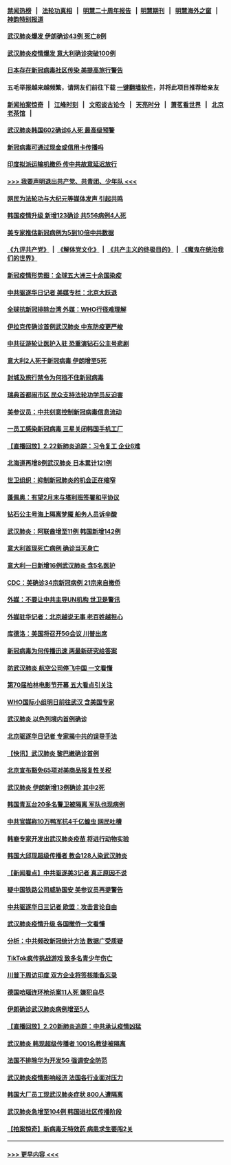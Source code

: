 #### [禁闻热榜](热点新闻.md?=0)  &nbsp;&nbsp;|&nbsp;&nbsp; [法轮功真相](https://github.com/gfw-breaker/truth/blob/master/README.md?=0) &nbsp;&nbsp;|&nbsp;&nbsp; [明慧二十周年报告](https://github.com/gfw-breaker/mh-reports/blob/master/README.md?=0) &nbsp;&nbsp;|&nbsp;&nbsp;[明慧期刊](https://github.com/gfw-breaker/mh-qikan) &nbsp;&nbsp;|&nbsp;&nbsp; [明慧海外之窗](https://github.com/gfw-breaker/mh-news/blob/master/README.md?=0) &nbsp;&nbsp;|&nbsp;&nbsp; [神韵特别报道](https://github.com/gfw-breaker/mh-news/blob/master/shenyun.md?=0)
#### [武汉肺炎爆发 伊朗确诊43例 死亡8例](../pages/nsc418/n11890128.md?t=02240131) 
#### [武汉肺炎疫情爆发 意大利确诊突破100例](../pages/nsc418/n11889926.md?t=02240131) 
#### [日本存在新冠病毒社区传染 美提高旅行警告](../pages/nsc418/n11889917.md?t=02240131) 
#### 五毛举报越来越频繁，请网友们前往下载 [一键翻墙软件](https://github.com/gfw-breaker/ssr-accounts)，并将此项目推荐给亲友
#### [新闻拍案惊奇](https://github.com/gfw-breaker/banned-news/blob/master/pages/link4.md) &nbsp;&nbsp;|&nbsp;&nbsp; [江峰时刻](https://github.com/gfw-breaker/banned-news/blob/master/pages/link4.md) &nbsp;&nbsp;|&nbsp;&nbsp; [文昭谈古论今](https://github.com/gfw-breaker/banned-news/blob/master/pages/link4.md) &nbsp;&nbsp;|&nbsp;&nbsp; [天亮时分](https://github.com/gfw-breaker/banned-news/blob/master/pages/link4.md) &nbsp;&nbsp;|&nbsp;&nbsp; [萧茗看世界](https://github.com/gfw-breaker/banned-news/blob/master/pages/link4.md) &nbsp;&nbsp;|&nbsp;&nbsp; [北京老茶馆](https://github.com/gfw-breaker/banned-news/blob/master/pages/link4.md) &nbsp;&nbsp;|&nbsp;&nbsp; 
#### [武汉肺炎韩国602确诊6人死 最高级预警](../pages/nsc418/n11889715.md?t=02240131) 
#### [新冠病毒可通过现金或信用卡传播吗](../pages/nsc418/n11886629.md?t=02240131) 
#### [印度拟派运输机撤侨 传中共故意延迟放行](../pages/nsc418/n11889362.md?t=02240131) 
#### [>>> 我要声明退出共产党、共青团、少年队 <<<](https://github.com/begood0513/goodnews/blob/master/quit/letter.md) 
#### [网民为法轮功与大纪元等媒体发声 引起共鸣](../pages/nsc418/n11889143.md?t=02240131) 
#### [韩国疫情升级 新增123确诊 共556病例4人死](../pages/nsc418/n11888882.md?t=02240131) 
#### [美专家推估新冠病例为5到10倍中共数据](../pages/nsc418/n11884404.md?t=02240131) 
#### [《九评共产党》](https://github.com/begood0513/9ping.md/blob/master/README.md) &nbsp;|&nbsp; [《解体党文化》](../../../../jtdwh.md/blob/master/README.md)  &nbsp;|&nbsp; [《共产主义的终极目的》](../../../../gczydzjmd.md/blob/master/README.md) &nbsp;|&nbsp; [《魔鬼在统治我们的世界》](../../../../mgztzwmdsj.md/blob/master/README.md) 
#### [新冠疫情形势图：全球五大洲三十余国染疫](../pages/nsc418/n11888454.md?t=02240131) 
#### [中共驱逐华日记者 美媒专栏：北京大跃退](../pages/nsc418/n11888453.md?t=02240131) 
#### [全球抗新冠排除台湾 外媒：WHO行径难理解](../pages/nsc418/n11888248.md?t=02240131) 
#### [伊拉克传确诊首例武汉肺炎 中东防疫更严峻](../pages/nsc418/n11888333.md?t=02240131) 
#### [中共征游轮让医护入驻 恐重演钻石公主号悲剧](../pages/nsc418/n11888077.md?t=02240131) 
#### [意大利2人死于新冠病毒 伊朗增至5死](../pages/nsc418/n11888083.md?t=02240131) 
#### [封城及旅行禁令为何挡不住新冠病毒](../pages/nsc418/n11888067.md?t=02240131) 
#### [瑞典首都闹市区 民众支持法轮功学员反迫害](../pages/nsc418/n11886192.md?t=02240131) 
#### [美参议员：中共刻意控制新冠病毒信息流动](../pages/nsc418/n11887949.md?t=02240131) 
#### [一员工感染新冠病毒 三星关闭韩国手机工厂](../pages/nsc418/n11887983.md?t=02240131) 
#### [【直播回放】2.22新肺炎追踪：习令复工 企业6难](../pages/nsc418/n11887888.md?t=02240131) 
#### [北海道再增8例武汉肺炎 日本累计121例](../pages/nsc418/n11887417.md?t=02240131) 
#### [世卫组织：抑制新冠肺炎的机会正在缩窄](../pages/nsc418/n11886977.md?t=02240131) 
#### [蓬佩奥：有望2月末与塔利班签署和平协议](../pages/nsc418/n11887248.md?t=02240131) 
#### [钻石公主号海上隔离梦魇 船务人员诉辛酸](../pages/nsc418/n11887145.md?t=02240131) 
#### [武汉肺炎：阿联酋增至11例 韩国新增142例](../pages/nsc418/n11887047.md?t=02240131) 
#### [意大利首现死亡病例 确诊当天身亡](../pages/nsc418/n11886856.md?t=02240131) 
#### [意大利一日新增16例武汉肺炎 含5名医护](../pages/nsc418/n11886558.md?t=02240131) 
#### [CDC：美确诊34宗新冠病例 21宗来自撤侨](../pages/nsc418/n11886795.md?t=02240131) 
#### [外媒：不要让中共主导UN机构 世卫是警讯](../pages/nsc418/n11886401.md?t=02240131) 
#### [外媒驻华记者：北京越说无事 老百姓越担心](../pages/nsc418/n11886604.md?t=02240131) 
#### [库德洛：美国将召开5G会议 川普出席](../pages/nsc418/n11886529.md?t=02240131) 
#### [新冠病毒为何传播迅速 两最新研究给答案](../pages/nsc418/n11886505.md?t=02240131) 
#### [防武汉肺炎 航空公司停飞中国 一文看懂](../pages/nsc418/n11866800.md?t=02240131) 
#### [第70届柏林电影节开幕 五大看点引关注](../pages/nsc418/n11886384.md?t=02240131) 
#### [WHO国际小组明日前往武汉 含美国专家](../pages/nsc418/n11886380.md?t=02240131) 
#### [武汉肺炎 以色列境内首例确诊](../pages/nsc418/n11886244.md?t=02240131) 
#### [北京驱逐华日记者 专家揭中共的误导手法](../pages/nsc418/n11886124.md?t=02240131) 
#### [【快讯】武汉肺炎 黎巴嫩确诊首例](../pages/nsc418/n11886151.md?t=02240131) 
#### [北京宣布豁免65项对美商品报复性关税](../pages/nsc418/n11885960.md?t=02240131) 
#### [武汉肺炎 伊朗新增13例确诊 其中2死](../pages/nsc418/n11885880.md?t=02240131) 
#### [韩国青瓦台20多名警卫被隔离 军队也现病例](../pages/nsc418/n11885612.md?t=02240131) 
#### [中共官媒称10万鸭军抗4千亿蝗虫 网民吐槽](../pages/nsc418/n11885738.md?t=02240131) 
#### [韩裔专家开发出武汉肺炎疫苗 将进行动物实验](../pages/nsc418/n11885726.md?t=02240131) 
#### [韩国大邱现超级传播者 教会128人染武汉肺炎](../pages/nsc418/n11885479.md?t=02240131) 
#### [【新闻看点】中共驱逐美3记者 真正原因不说](../pages/nsc418/n11883841.md?t=02240131) 
#### [疑中国铁路公司威胁国安 美参议员再提警告](../pages/nsc418/n11884300.md?t=02240131) 
#### [中共驱逐华日三记者 欧盟：攻击言论自由](../pages/nsc418/n11884179.md?t=02240131) 
#### [武汉肺炎疫情升级 各国撤侨一文看懂](../pages/nsc418/n11859313.md?t=02240131) 
#### [分析：中共频改新冠统计方法 数据广受质疑](../pages/nsc418/n11883875.md?t=02240131) 
#### [TikTok疯传挑战游戏 致多名青少年伤亡](../pages/nsc418/n11883598.md?t=02240131) 
#### [川普下周访印度 双方企业将签核能备忘录](../pages/nsc418/n11883604.md?t=02240131) 
#### [德国哈瑙连环枪杀案11人死 嫌犯自尽](../pages/nsc418/n11883151.md?t=02240131) 
#### [伊朗确诊武汉肺炎病例增至5人](../pages/nsc418/n11883308.md?t=02240131) 
#### [【直播回放】2.20新肺炎追踪：中共承认疫情凶猛](../pages/nsc418/n11883291.md?t=02240131) 
#### [武汉肺炎 韩现超级传播者 1001名教徒被隔离](../pages/nsc418/n11883162.md?t=02240131) 
#### [法国不排除华为开发5G 强调安全防范](../pages/nsc418/n11882964.md?t=02240131) 
#### [武汉肺炎疫情影响经济 法国各行业面对压力](../pages/nsc418/n11883033.md?t=02240131) 
#### [韩国大厂员工现武汉肺炎症状 800人遭隔离](../pages/nsc418/n11882849.md?t=02240131) 
#### [武汉肺炎急增至104例 韩国进社区传播阶段](../pages/nsc418/n11882544.md?t=02240131) 
#### [【拍案惊奇】新病毒无特效药 病患求生要闯2关](../pages/nsc418/n11881829.md?t=02240131) 

----
#### [ >>> 更早内容 <<< ](../indexes/nsc418-earlier.md)
